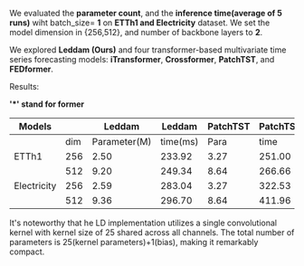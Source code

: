 We evaluated the **parameter count**, and the **inference time(average of 5 runs)** wiht batch_size\= **1** on **ETTh1 and Electricity** dataset. We set the model dimension in {256,512}, and number of backbone layers to **2**.

We explored **Leddam (Ours)** and four transformer-based multivariate time series forecasting models: **iTransformer**, **Crossformer**, **PatchTST**, and **FEDformer**. 

Results:

**'*' stand for former**
  
|Models||Leddam|Leddam|PatchTST|PatchTST|Cross*|Cross*|iTrans*|iTrans*|FED*|FED*|
|-|-|-|-|-|-|-|-|-|-|-|-|
||dim|Parameter(M)|time(ms)|Para|time|Para|time|Para|time|Para|time|
|ETTh1|256|2.50|233.92|3.27|251.00|8.19|399.00|**1.27**|**177.67**|3.43|303.556|
||512|9.20|249.34|8.64|266.66|32.11|445.74|**4.63**|**190.92**|13.68|345.736|
|Electricity|256|2.59|283.04|3.27|322.53|13.66|432.40|**1.27**|**192.12**|4.24|347.634|
||512|9.36|296.70|8.64|411.96|43.04|507.54|**4.63**|**249.60**|15.29|398.599|

It's noteworthy that he LD implementation utilizes a single convolutional kernel with kernel size of 25 shared across all channels. The total number of parameters is 25(kernel parameters)+1(bias), making it remarkably compact.
